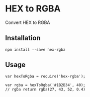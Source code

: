 # HEX to RGBA

Convert HEX to RGBA

## Installation

    npm install --save hex-rgba

## Usage

    var hexToRgba = require('hex-rgba');

    var rgba = hexToRgba('#1B2B34', 40);
    // rgba return rgba(27, 43, 52, 0.4)


